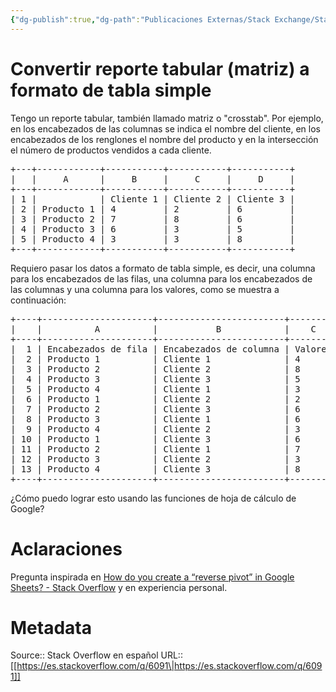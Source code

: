```yaml
---
{"dg-publish":true,"dg-path":"Publicaciones Externas/Stack Exchange/Stack Overflow en español/es.stackoverflow.com-6091.md","permalink":"/publicaciones-externas/stack-exchange/stack-overflow-en-espanol/es-stackoverflow-com-6091/","title":"Convertir reporte tabular (matriz) a formato de tabla simple","hide":true,"noteIcon":"\"0\"","created":"2024-04-03T12:49:10.505-06:00","updated":"2024-04-05T16:43:48.507-06:00"}
---
```


# Convertir reporte tabular (matriz) a formato de tabla simple

Tengo un reporte tabular, también llamado matriz o "crosstab". Por ejemplo, en los encabezados de las columnas se indica el nombre del cliente, en los encabezados de los renglones el nombre del producto y en la intersección el número de productos vendidos a cada cliente.

<pre>
+---+------------+-----------+-----------+-----------+
|   |     A      |     B     |     C     |     D     |
+---+------------+-----------+-----------+-----------+
| 1 |            | Cliente 1 | Cliente 2 | Cliente 3 |
| 2 | Producto 1 | 4         | 2         | 6         |
| 3 | Producto 2 | 7         | 8         | 6         |
| 4 | Producto 3 | 6         | 3         | 5         |
| 5 | Producto 4 | 3         | 3         | 8         |
+---+------------+-----------+-----------+-----------+
</pre>

Requiero pasar los datos a formato de tabla simple, es decir, una columna para los encabezados de las filas, una columna para los encabezados de las columnas y una columna para los valores, como se muestra a continuación: 

<pre>
+----+---------------------+------------------------+---------+
|    |          A          |           B            |    C    |
+----+---------------------+------------------------+---------+
|  1 | Encabezados de fila | Encabezados de columna | Valores |
|  2 | Producto 1          | Cliente 1              | 4       |
|  3 | Producto 2          | Cliente 2              | 8       |
|  4 | Producto 3          | Cliente 3              | 5       |
|  5 | Producto 4          | Cliente 1              | 3       |
|  6 | Producto 1          | Cliente 2              | 2       |
|  7 | Producto 2          | Cliente 3              | 6       |
|  8 | Producto 3          | Cliente 1              | 6       |
|  9 | Producto 4          | Cliente 2              | 3       |
| 10 | Producto 1          | Cliente 3              | 6       |
| 11 | Producto 2          | Cliente 1              | 7       |
| 12 | Producto 3          | Cliente 2              | 3       |
| 13 | Producto 4          | Cliente 3              | 8       |
+----+---------------------+------------------------+---------+
</pre>
¿Cómo puedo lograr esto usando las funciones de hoja de cálculo de Google?

# Aclaraciones
Pregunta inspirada en 
[How do you create a “reverse pivot” in Google Sheets? - Stack Overflow](https://stackoverflow.com/q/24954722/1595451) y en experiencia personal.

# Metadata
Source:: Stack Overflow en español
URL:: [[https://es.stackoverflow.com/q/6091\|https://es.stackoverflow.com/q/6091]]

